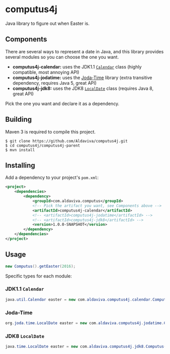 # computus4j
Java library to figure out when Easter is.

## Components
There are several ways to represent a date in Java, and this library provides several modules so you can choose the one you want.
- **computus4j-calendar:** uses the JDK1.1 [`Calendar`](https://docs.oracle.com/javase/8/docs/api/java/util/Calendar.html) class (highly compatible, most annoying API)
- **computus4j-jodatime:** uses the [Joda-Time](http://www.joda.org/joda-time/) library (extra transitive dependency, requires Java 5, great API)
- **computus4j-jdk8:** uses the JDK8 [`LocalDate`](https://docs.oracle.com/javase/8/docs/api/java/time/LocalDate.html) class (requires Java 8, great API)

Pick the one you want and declare it as a dependency.

## Building
Maven 3 is required to compile this project.

    $ git clone https://github.com/Aldaviva/computus4j.git
    $ cd computus4j/computus4j-parent
    $ mvn install

## Installing
Add a dependency to your project's `pom.xml`:

```xml
<project>
    <dependencies>
        <dependency>
            <groupId>com.aldaviva.computus</groupId>
            <!-- Pick the artifact you want, see Components above -->
            <artifactId>computus4j-calendar</artifactId>
            <!-- <artifactId>computus4j-jodatime</artifactId> --> 
            <!-- <artifactId>computus4j-jdk8</artifactId> -->
            <version>1.0.0-SNAPSHOT</version>
        </dependency>
    </dependencies>
</project>
```

## Usage
```java
new Computus().getEaster(2016);
```
Specific types for each module:
### JDK1.1 `Calendar`
```java
java.util.Calendar easter = new com.aldaviva.computus4j.calendar.Computus().getEaster(2016);
```

### Joda-Time
```java
org.joda.time.LocalDate easter = new com.aldaviva.computus4j.jodatime.Computus().getEaster(2016);
```

### JDK8 `LocalDate`
```java
java.time.LocalDate easter = new com.aldaviva.computus4j.jdk8.Computus().getEaster(2016);
```

